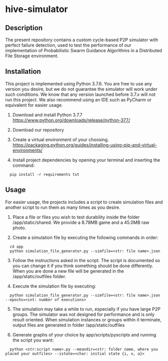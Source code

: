# hive-simulator

##  Description
The present repository contains a custom cycle-based P2P simulator with perfect failure detection, used to test the performance of our implementation of Probabilistic Swarm Guidance Algorithms in a Distributed File Storage environment. 

##  Installation
This project is implemented using Python 3.7.6. You are free to use any version you desire, but we do not guarantee the simulator will work under such conditions. We know that any version launched before 3.7.x will not run this project. We also recommend using an IDE such as PyCharm or equivalent for easier usage.

1. Download and install Python 3.7.7
    https://www.python.org/downloads/release/python-377/

2. Download our repository

3. Create a virtual environment of your choosing.
    https://packaging.python.org/guides/installing-using-pip-and-virtual-environments/

4. Install project dependencies by opening your terminal and inserting the command:
```
  pip install -r requirements txt
```

## Usage
For easier usage, the projects includes a script to create simulation files and another script to run them as many times as you desire.

1. Place a file or files you wish to test durability inside the folder /app/static/shared. We provide a 8.78MB game and a 45.0MB raw photo.

2. Create a simulation file by executing the following commands in order:
```
  cd app
  python simulation_file_generator.py --simfile=<str: file name>.json
```

3. Follow the instructions asked in the script. The script is documented so you can change it if you think something should be done differently. When you are done a new file will be generated in the /app/static/outfiles folder.

4. Execute the simulation file by executing:
```
  python simulation_file_generator.py --simfile=<str: file name>.json --epochs=<int: number of executions>
```

5. The simulation may take a while to run, especially if you have large P2P groups. The simulator was not designed for performance and is only result oriented. When simulation instances or groups within it terminate, output files are generated in folder /app/static/outfiles

6. Generate graphs of your choice by app/scripts/pyscripts and running the script you want:
```
  python <str:script name>.py --meandir=<str: folder name, where you placed your outfiles> --istate=<char: initial state {i, u, a}>
```
